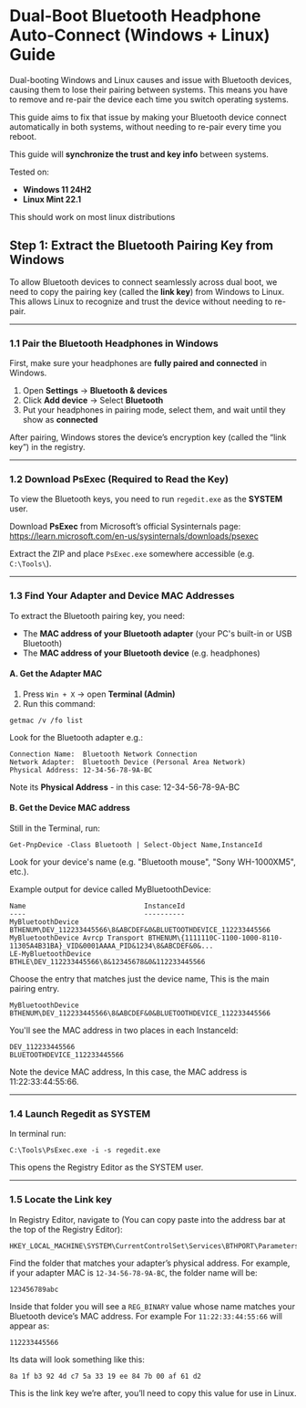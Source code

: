 # Dual-Boot Bluetooth Headphone Auto-Connect (Windows + Linux) Guide

Dual-booting Windows and Linux causes and issue with Bluetooth devices, causing them to lose their pairing between systems. This means you have to remove and re-pair the device each time you switch operating systems.

This guide aims to fix that issue by making your Bluetooth device connect automatically in both systems, without needing to re-pair every time you reboot.

This guide will **synchronize the trust and key info** between systems.

Tested on:
- **Windows 11 24H2**
- **Linux Mint 22.1**

This should work on most linux distributions 
  
## Step 1: Extract the Bluetooth Pairing Key from Windows

To allow Bluetooth devices to connect seamlessly across dual boot, we need to copy the pairing key (called the **link key**) from Windows to Linux. This allows Linux to recognize and trust the device without needing to re-pair.

---

### 1.1 Pair the Bluetooth Headphones in Windows

First, make sure your headphones are **fully paired and connected** in Windows.

1. Open **Settings** → **Bluetooth & devices**
2. Click **Add device** → Select **Bluetooth**
3. Put your headphones in pairing mode, select them, and wait until they show as **connected**

After pairing, Windows stores the device’s encryption key (called the “link key”) in the registry.

---

### 1.2 Download PsExec (Required to Read the Key)

To view the Bluetooth keys, you need to run `regedit.exe` as the **SYSTEM** user.

Download **PsExec** from Microsoft’s official Sysinternals page:  
https://learn.microsoft.com/en-us/sysinternals/downloads/psexec

Extract the ZIP and place `PsExec.exe` somewhere accessible (e.g. `C:\Tools\`).

---
### 1.3 Find Your Adapter and Device MAC Addresses

To extract the Bluetooth pairing key, you need:

- The **MAC address of your Bluetooth adapter** (your PC's built-in or USB Bluetooth)
- The **MAC address of your Bluetooth device** (e.g. headphones)

#### A. Get the Adapter MAC

1. Press `Win + X` → open **Terminal (Admin)**
2. Run this command:
```
getmac /v /fo list
```
Look for the Bluetooth adapter e.g.:
```
Connection Name:  Bluetooth Network Connection
Network Adapter:  Bluetooth Device (Personal Area Network)
Physical Address: 12-34-56-78-9A-BC
```
Note its **Physical Address** - in this case: 12-34-56-78-9A-BC


#### B. Get the Device MAC address
Still in the Terminal, run:
```
Get-PnpDevice -Class Bluetooth | Select-Object Name,InstanceId
```
Look for your device's name (e.g. "Bluetooth mouse", "Sony WH-1000XM5", etc.).  

Example output for device called MyBluetoothDevice:

```
Name                             InstanceId
----                             ----------
MyBluetoothDevice                BTHENUM\DEV_112233445566\8&ABCDEF&0&BLUETOOTHDEVICE_112233445566
MyBluetoothDevice Avrcp Transport BTHENUM\{1111110C-1100-1000-8110-11305A4B31BA}_VID&0001AAAA_PID&1234\8&ABCDEF&0&...
LE-MyBluetoothDevice             BTHLE\DEV_112233445566\8&12345678&0&112233445566
```
Choose the entry that matches just the device name, This is the main pairing entry.
```
MyBluetoothDevice                BTHENUM\DEV_112233445566\8&ABCDEF&0&BLUETOOTHDEVICE_112233445566
```
You'll see the MAC address in two places in each InstanceId:
```
DEV_112233445566
BLUETOOTHDEVICE_112233445566
```
Note the device MAC address, In this case, the MAC address is 11:22:33:44:55:66.


---

### 1.4 Launch Regedit as SYSTEM

In terminal run:

```
C:\Tools\PsExec.exe -i -s regedit.exe
```

This opens the Registry Editor as the SYSTEM user.

---
### 1.5 Locate the Link key

In Registry Editor, navigate to (You can copy paste into the address bar at the top of the Registry Editor):
```
HKEY_LOCAL_MACHINE\SYSTEM\CurrentControlSet\Services\BTHPORT\Parameters\Keys
```
Find the folder that matches your adapter’s physical address.
For example, if your adapter MAC is `12-34-56-78-9A-BC`, the folder name will be:
```
123456789abc
```

Inside that folder you will see a `REG_BINARY`  value whose name matches your Bluetooth device’s MAC address.
For example For `11:22:33:44:55:66` will appear as:
```
112233445566
```
Its data will look something like this:

```
8a 1f b3 92 4d c7 5a 33 19 ee 84 7b 00 af 61 d2
```

This is the link key we’re after, you’ll need to copy this value for use in Linux.


